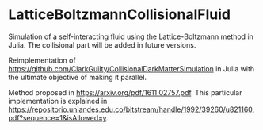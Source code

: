 # LatticeBoltzmannCollisionalFluid
Simulation of a self-interacting fluid using the Lattice-Boltzmann method in Julia. The collisional part will be added in future versions.

Reimplementation of <https://github.com/ClarkGuilty/CollisionalDarkMatterSimulation> in Julia with the ultimate objective of making it parallel.

Method proposed in <https://arxiv.org/pdf/1611.02757.pdf>. This particular implementation is explained in <https://repositorio.uniandes.edu.co/bitstream/handle/1992/39260/u821160.pdf?sequence=1&isAllowed=y>.
